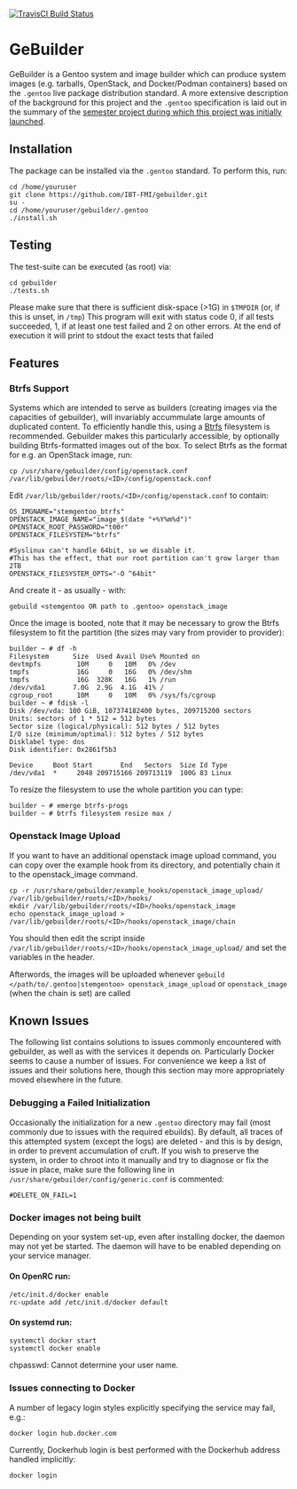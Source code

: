[![TravisCI Build Status](https://travis-ci.org/IBT-FMI/gebuilder.svg?branch=master)](https://travis-ci.org/IBT-FMI/gebuilder)

# GeBuilder

GeBuilder is a Gentoo system and image builder which can produce system images (e.g. tarballs, OpenStack, and Docker/Podman containers) based on the `.gentoo` live package distribution standard.
A more extensive description of the background for this project and the `.gentoo` specification is laid out in the summary of the [semester project during which this project was initially launched](http://chymera.eu/docs/dominik_semesterarbeit.pdf).

## Installation

The package can be installed via the `.gentoo` standard.
To perform this, run:

```
cd /home/youruser
git clone https://github.com/IBT-FMI/gebuilder.git
su -
cd /home/youruser/gebuilder/.gentoo
./install.sh
```

## Testing

The test-suite can be executed (as root) via:

```
cd gebuilder
./tests.sh
```

Please make sure that there is sufficient disk-space (>1G) in `$TMPDIR` (or, if this is unset, in `/tmp`)
This program will exit with status code 0, if all tests succeeded, 1, if at least one test failed and 2 on other errors.
At the end of execution it will print to stdout the exact tests that failed

## Features

### Btrfs Support

Systems which are intended to serve as builders (creating images via the capacities of gebuilder), will invariably accummulate large amounts of duplicated content.
To efficiently handle this, using a [Btrfs](https://en.wikipedia.org/wiki/Btrfs) filesystem is recommended.
Gebuilder makes this particularly accessible, by optionally building Btrfs-formatted images out of the box.
To select Btrfs as the format for e.g. an OpenStack image, run:

```
cp /usr/share/gebuilder/config/openstack.conf /var/lib/gebuilder/roots/<ID>/config/openstack.conf
```

Edit `/var/lib/gebuilder/roots/<ID>/config/openstack.conf` to contain:

```
OS_IMGNAME="stemgentoo_btrfs"
OPENSTACK_IMAGE_NAME="image_$(date "+%Y%m%d")"
OPENSTACK_ROOT_PASSWORD="t00r"
OPENSTACK_FILESYSTEM="btrfs"

#Syslinux can't handle 64bit, so we disable it.
#This has the effect, that our root partition can't grow larger than 2TB
OPENSTACK_FILESYSTEM_OPTS="-O ^64bit"
```

And create it - as usually - with:

```
gebuild <stemgentoo OR path to .gentoo> openstack_image
```

Once the image is booted, note that it may be necessary to grow the Btrfs filesystem to fit the partition (the sizes may vary from provider to provider):

```
builder ~ # df -h
Filesystem      Size  Used Avail Use% Mounted on
devtmpfs         10M     0   10M   0% /dev
tmpfs            16G     0   16G   0% /dev/shm
tmpfs            16G  328K   16G   1% /run
/dev/vda1       7.0G  2.9G  4.1G  41% /
cgroup_root      10M     0   10M   0% /sys/fs/cgroup
builder ~ # fdisk -l
Disk /dev/vda: 100 GiB, 107374182400 bytes, 209715200 sectors
Units: sectors of 1 * 512 = 512 bytes
Sector size (logical/physical): 512 bytes / 512 bytes
I/O size (minimum/optimal): 512 bytes / 512 bytes
Disklabel type: dos
Disk identifier: 0x2861f5b3

Device     Boot Start       End   Sectors  Size Id Type
/dev/vda1  *     2048 209715166 209713119  100G 83 Linux
```

To resize the filesystem to use the whole partition you can type: 

```
builder ~ # emerge btrfs-progs
builder ~ # btrfs filesystem resize max /
```

### Openstack Image Upload

If you want to have an additional openstack image upload command, you can copy over the example hook from
its directory, and potentially chain it to the openstack_image command.

```
cp -r /usr/share/gebuilder/example_hooks/openstack_image_upload/ /var/lib/gebuilder/roots/<ID>/hooks/
mkdir /var/lib/gebuilder/roots/<ID>/hooks/openstack_image
echo openstack_image_upload > /var/lib/gebuilder/roots/<ID>/hooks/openstack_image/chain
```

You should then edit the script inside `/var/lib/gebuilder/roots/<ID>/hooks/openstack_image_upload/` and
set the variables in the header.

Afterwords, the images will be uploaded whenever `gebuild </path/to/.gentoo|stemgentoo> openstack_image_upload`
or `openstack_image` (when the chain is set) are called


## Known Issues

The following list contains solutions to issues commonly encountered with gebuilder, as well as with the services it depends on.
Particularly Docker seems to cause a number of issues.
For convenience we keep a list of issues and their solutions here, though this section may more appropriately moved elsewhere in the future.

### Debugging a Failed Initialization

Occasionally the initialization for a new `.gentoo` directory may fail (most commonly due to issues with the required ebuilds).
By default, all traces of this attempted system (except the logs) are deleted - and this is by design, in order to prevent accumulation of cruft.
If you wish to preserve the system, in order to chroot into it manually and try to diagnose or fix the issue in place, make sure the following line in `/usr/share/gebuilder/config/generic.conf` is commented:

```shell
#DELETE_ON_FAIL=1
```

### Docker images not being built

Depending on your system set-up, even after installing docker, the daemon may not yet be started.
The daemon will have to be enabled depending on your service manager.

#### On OpenRC run:

```
/etc/init.d/docker enable
rc-update add /etc/init.d/docker default
```

#### On systemd run:

```
systemctl docker start
systemctl docker enable
```

chpasswd: Cannot determine your user name.

### Issues connecting to Docker

A number of legacy login styles explicitly specifying the service may fail, e.g.:

```
docker login hub.docker.com
```

Currently, Dockerhub login is best performed with the Dockerhub address handled implicitly:

```
docker login
```
